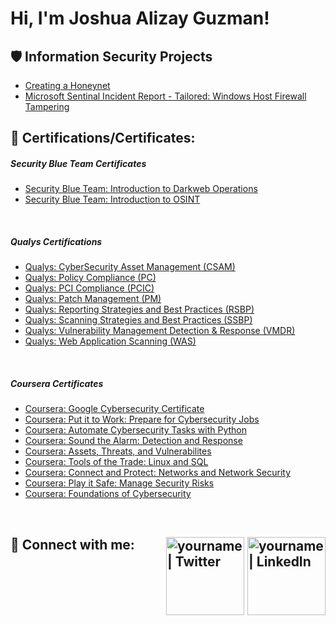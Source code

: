 <h1>Hi, I'm Joshua Alizay Guzman! <a href="https://www.linkedin.com/in/guzmanjoshua/"> </a>
 
<h2>🛡️ Information Security Projects</h2>
 
- [Creating a Honeynet](Link)
- [Microsoft Sentinal Incident Report - Tailored: Windows Host Firewall Tampering](https://github.com/guzmanjoshua/Incident-Report/blob/main/Tailored%20Windows%20Host%20Firewall%20Tampering%200c12fab9ee9c4410a59519e92307ddc9.md)
  
<h2>📜 Certifications/Certificates:</h2>

<h5> Security Blue Team Certificates</h5> 

  - [Security Blue Team: Introduction to Darkweb Operations](https://github.com/guzmanjoshua/Qualifications/blob/main/Introduction%20to%20Dark%20Web%20Operations-course.pdf)
  - [Security Blue Team: Introduction to OSINT](https://github.com/guzmanjoshua/Qualifications/blob/main/Introduction%20to%20OSINT-course.pdf)
</br>

<h5> Qualys Certifications</h5> 

  - [Qualys: CyberSecurity Asset Management (CSAM)](https://github.com/guzmanjoshua/Qualifications/blob/main/Joshua%20Guzman-CSAM-course-completion.pdf)
  - [Qualys: Policy Compliance (PC)](https://github.com/guzmanjoshua/Qualifications/blob/main/Joshua%20Guzman-PC-course-completion.pdf)
  - [Qualys: PCI Compliance (PCIC)](https://github.com/guzmanjoshua/Qualifications/blob/main/Joshua%20Guzman-PCI-Compliance-course-completion.pdf)
  - [Qualys: Patch Management (PM)](https://github.com/guzmanjoshua/Qualifications/blob/main/Joshua%20Guzman-PM-course-completion.pdf)
  - [Qualys: Reporting Strategies and Best Practices (RSBP)](https://github.com/guzmanjoshua/Qualifications/blob/main/Joshua%20Guzman-RSBP-course-completion.pdf)
  - [Qualys: Scanning Strategies and Best Practices (SSBP)](https://github.com/guzmanjoshua/Qualifications/blob/main/Joshua%20Guzman-SSBP-course-completion.pdf)
  - [Qualys: Vulnerability Management Detection & Response (VMDR)](https://github.com/guzmanjoshua/Qualifications/blob/main/Joshua%20Guzman-VMDR-course-completion.pdf)
  - [Qualys: Web Application Scanning (WAS)](https://github.com/guzmanjoshua/Qualifications/blob/main/Joshua%20Guzman-WAS-course-completion.pdf)
 </br>

<h5> Coursera Certificates</h5> 
 
  - [Coursera: Google Cybersecurity Certificate](https://github.com/guzmanjoshua/Qualifications/blob/main/Coursera%20Google%20Certificate%20ALL.pdf)
  - [Coursera: Put it to Work: Prepare for Cybersecurity Jobs](https://github.com/guzmanjoshua/Qualifications/blob/main/Coursera%20Google%20Certificate%208.pdf)
  - [Coursera: Automate Cybersecurity Tasks with Python](https://github.com/guzmanjoshua/Qualifications/blob/main/Coursera%20Google%20Certificate%207.pdf)
  - [Coursera: Sound the Alarm: Detection and Response](https://github.com/guzmanjoshua/Qualifications/blob/main/Coursera%20Google%20Certificate%206.pdf)
  - [Coursera: Assets, Threats, and Vulnerabilites](https://github.com/guzmanjoshua/Qualifications/blob/main/Coursera%20Google%20Certificate%205.pdf)
  - [Coursera: Tools of the Trade: Linux and SQL](https://github.com/guzmanjoshua/Qualifications/blob/main/Coursera%20Google%20Certificate%204.pdf)
  - [Coursera: Connect and Protect: Networks and Network Security](https://github.com/guzmanjoshua/Qualifications/blob/main/Coursera%20Google%20Certificate%203.pdf)
  - [Coursera: Play it Safe: Manage Security Risks](https://github.com/guzmanjoshua/Qualifications/blob/main/Coursera%20Google%20Certificate%202.pdf)
  - [Coursera: Foundations of Cybersecurity](https://github.com/guzmanjoshua/Qualifications/blob/main/Coursera%20Google%20Certificate%201.pdf)
</br>

<h2 align="left" class="social-icons">
 <strong>🤳 Connect with me: </strong>&nbsp;
 <span style="float: right;">
 <a href="https://twitter.com/JoshyG0102" target="blank"><img alt="yourname | Twitter" width="125px" src="https://cdn.jsdelivr.net/npm/simple-icons@v3/icons/twitter.svg" /></a>
 <a href="https://www.linkedin.com/in/guzmanjoshua/" target="blank"><img alt="yourname | LinkedIn" width="125px" src="https://cdn.jsdelivr.net/npm/simple-icons@v3/icons/linkedin.svg" /></a>
 </span>
</h2>
